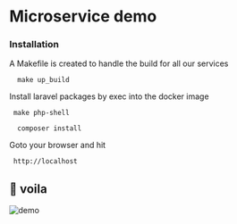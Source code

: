 # Microservice demo
### Installation
A Makefile is created to handle the build for all our services
```
  make up_build
```

Install laravel packages by exec into the docker image
```
 make php-shell
```

```
  composer install
```

Goto your browser and hit 
```
 http://localhost
```
## 🎉 voila 
![demo](https://res.cloudinary.com/denj7z5ec/image/upload/v1666371466/ezgif.com-gif-maker_1_lmb7mk.gif)
